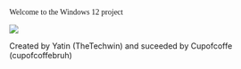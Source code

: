 <p style="font-family: impact;">Welcome to the Windows 12 project</p>
<img src="https://img.icons8.com/fluency/2x/windows-10.png">
<p>Created by Yatin (TheTechwin) and suceeded by Cupofcoffe (cupofcoffebruh)</p>
